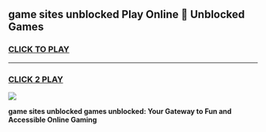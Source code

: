 
## game sites unblocked Play Online 👋 Unblocked Games
<h3>
<a href="https://premium.freeplayer.one?title=game_sites_unblocked&ref=19F">CLICK TO PLAY</a></h3>
<hr>

<h3>
<a href="https://premium.freeplayer.one?title=game_sites_unblocked&ref=19F">CLICK 2 PLAY</a>
  
</h3>

<a href="https://premium.freeplayer.one?title=game_sites_unblocked&ref=19F"><img src="https://clearcache.store/games.png"></a>


**game sites unblocked games unblocked: Your Gateway to Fun and Accessible Online Gaming**
